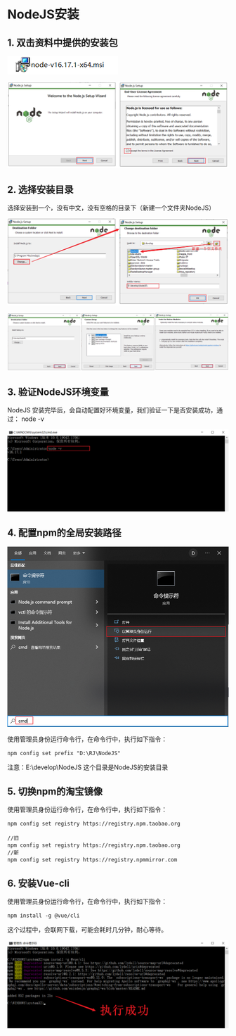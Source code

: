 # NodeJS安装

## 1. 双击资料中提供的安装包 

![image-20221008213131316](assets/image-20221008213131316.png)  

 ![image-20220818155659933](assets/image-20220818155659933.png) 







## 2. 选择安装目录

选择安装到一个，没有中文，没有空格的目录下（新建一个文件夹NodeJS）

![image-20220818160024929](assets/image-20220818160024929.png) 

![image-20220818160241172](assets/image-20220818160241172.png) 







## 3. 验证NodeJS环境变量

NodeJS 安装完毕后，会自动配置好环境变量，我们验证一下是否安装成功，通过： node -v

![image-20220818160357897](assets/image-20220818160357897.png) 





## 4. 配置npm的全局安装路径

 <img src="assets/image-20220818161218016.png" alt="image-20220818161218016" style="zoom:67%;" />



使用管理员身份运行命令行，在命令行中，执行如下指令：

```
npm config set prefix "D:\RJ\NodeJS"
```

注意：E:\develop\NodeJS 这个目录是NodeJS的安装目录







## 5. 切换npm的淘宝镜像

使用管理员身份运行命令行，在命令行中，执行如下指令：

```
npm config set registry https://registry.npm.taobao.org

//旧
npm config set registry https://registry.npm.taobao.org
//新
npm config set registry https://registry.npmmirror.com
```







## 6. 安装Vue-cli

使用管理员身份运行命令行，在命令行中，执行如下指令：

```
npm install -g @vue/cli
```

这个过程中，会联网下载，可能会耗时几分钟，耐心等待。

![image-20220818161134576](assets/image-20220818161134576.png) 















